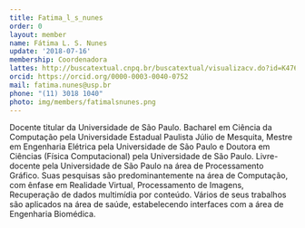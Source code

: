 ```yaml
---
title: Fatima_l_s_nunes
order: 0
layout: member
name: Fátima L. S. Nunes
update: '2018-07-16'
membership: Coordenadora
lattes: http://buscatextual.cnpq.br/buscatextual/visualizacv.do?id=K4760963Y2
orcid: https://orcid.org/0000-0003-0040-0752
mail: fatima.nunes@usp.br
phone: "(11) 3018 1040"
photo: img/members/fatimalsnunes.png
---
```


Docente titular da Universidade de São Paulo. Bacharel em Ciência da Computação pela Universidade Estadual Paulista Júlio de Mesquita, Mestre em Engenharia Elétrica pela Universidade de São Paulo e Doutora em Ciências (Física Computacional) pela Universidade de São Paulo. Livre-docente pela Universidade de São Paulo na área de Processamento Gráfico. Suas pesquisas são predominantemente na área de Computação, com ênfase em Realidade Virtual, Processamento de Imagens, Recuperação de dados multimídia por conteúdo. Vários de seus trabalhos são aplicados na área de saúde, estabelecendo interfaces com a área de Engenharia Biomédica.
